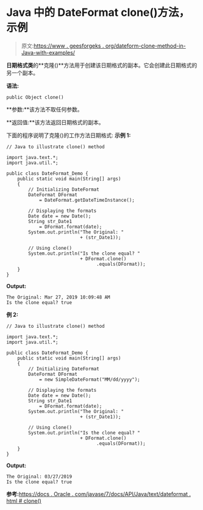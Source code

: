 # Java 中的 DateFormat clone()方法，示例

> 原文:[https://www . geesforgeks . org/dateform-clone-method-in-Java-with-examples/](https://www.geeksforgeeks.org/dateformat-clone-method-in-java-with-examples/)

**日期格式类**的**克隆()**方法用于创建该日期格式的副本。它会创建此日期格式的另一个副本。

**语法:**

```
public Object clone()
```

**参数:**该方法不取任何参数。

**返回值:**该方法返回日期格式的副本。

下面的程序说明了克隆()的工作方法日期格式:
**示例 1:**

```
// Java to illustrate clone() method

import java.text.*;
import java.util.*;

public class DateFormat_Demo {
    public static void main(String[] args)
    {
        // Initializing DateFormat
        DateFormat DFormat
            = DateFormat.getDateTimeInstance();

        // Displaying the formats
        Date date = new Date();
        String str_Date1
            = DFormat.format(date);
        System.out.println("The Original: "
                           + (str_Date1));

        // Using clone()
        System.out.println("Is the clone equal? "
                           + DFormat.clone()
                                 .equals(DFormat));
    }
}
```

**Output:**

```
The Original: Mar 27, 2019 10:09:48 AM
Is the clone equal? true

```

**例 2:**

```
// Java to illustrate clone() method

import java.text.*;
import java.util.*;

public class DateFormat_Demo {
    public static void main(String[] args)
    {
        // Initializing DateFormat
        DateFormat DFormat
            = new SimpleDateFormat("MM/dd/yyyy");

        // Displaying the formats
        Date date = new Date();
        String str_Date1
            = DFormat.format(date);
        System.out.println("The Original: "
                           + (str_Date1));

        // Using clone()
        System.out.println("Is the clone equal? "
                           + DFormat.clone()
                                 .equals(DFormat));
    }
}
```

**Output:**

```
The Original: 03/27/2019
Is the clone equal? true

```

**参考:**[https://docs . Oracle . com/javase/7/docs/API/Java/text/dateformat . html # clone()](https://docs.oracle.com/javase/7/docs/api/java/text/DateFormat.html#clone())